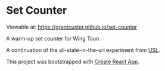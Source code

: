 # Set Counter

Viewable at: https://grantcuster.github.io/set-counter

A warm-up set counter for Wing Tsun.

A continuation of the all-state-in-the-url experiment from
[USL](https://grantcuster.github.io/usl).

This project was bootstrapped with [Create React App](https://github.com/facebookincubator/create-react-app).
